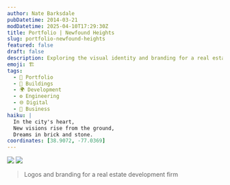 ```yaml
---
author: Nate Barksdale
pubDatetime: 2014-03-21
modDatetime: 2025-04-10T17:29:30Z
title: Portfolio | Newfound Heights
slug: portfolio-newfound-heights
featured: false
draft: false
description: Exploring the visual identity and branding for a real estate development firm.
emoji: 🏗️
tags:
  - 📁 Portfolio
  - 🏢 Buildings
  - 🌍 Development
  - ⚙️ Engineering
  - 🌐 Digital
  - 💼 Business
haiku: |
  In the city's heart,  
  New visions rise from the ground,  
  Dreams in brick and stone.
coordinates: [38.9072, -77.0369]
---
```


![](@assets/images/portfolio-nh-logo.jpg) ![](@assets/images/portfolio-redevelopment-lab.jpg)

> Logos and branding for a real estate development firm

